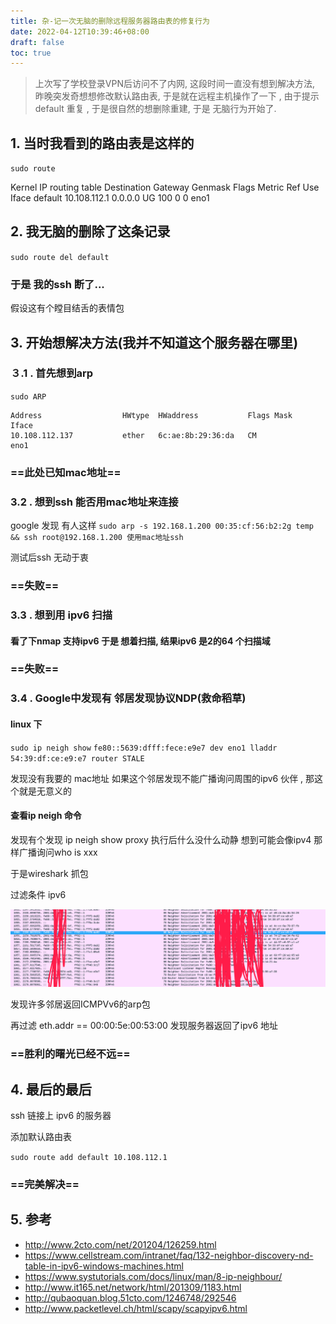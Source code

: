 ```yaml
---
title: 杂-记一次无脑的删除远程服务器路由表的修复行为
date: 2022-04-12T10:39:46+08:00
draft: false
toc: true
---
```

> 上次写了学校登录VPN后访问不了内网, 这段时间一直没有想到解决方法, 昨晚突发奇想想修改默认路由表, 于是就在远程主机操作了一下 , 由于提示default 重复 , 于是很自然的想删除重建, 于是 无脑行为开始了.

<!--more-->

## 1. 当时我看到的路由表是这样的

`sudo route`

Kernel IP routing table
Destination Gateway Genmask Flags Metric Ref Use Iface
default 10.108.112.1 0.0.0.0 UG 100 0 0 eno1

## 2. 我无脑的删除了这条记录

`sudo route del default`

### 于是 我的ssh 断了...

假设这有个瞠目结舌的表情包

## 3. 开始想解决方法(我并不知道这个服务器在哪里)

### ３.1 . 首先想到arp

`sudo ARP`

```
Address                  HWtype  HWaddress           Flags Mask            Iface
10.108.112.137           ether   6c:ae:8b:29:36:da   CM                    eno1
```

### ==此处已知mac地址==

### 3.2 . 想到ssh 能否用mac地址来连接

google 发现
有人这样
`sudo arp -s 192.168.1.200 00:35:cf:56:b2:2g temp && ssh root@192.168.1.200 使用mac地址ssh`

测试后ssh 无动于衷

### ==失败==

### 3.3 . 想到用 ipv6 扫描

#### 看了下nmap 支持ipv6 于是 想着扫描, 结果ipv6 是2的64 个扫描域

### ==失败==

### 3.4 . Google中发现有 邻居发现协议NDP(救命稻草)

#### linux 下

`sudo ip neigh show`
`fe80::5639:dfff:fece:e9e7 dev eno1 lladdr 54:39:df:ce:e9:e7 router STALE`

发现没有我要的 mac地址
如果这个邻居发现不能广播询问周围的ipv6 伙伴 , 那这个就是无意义的

#### 查看ip neigh 命令

发现有个发现 ip neigh show proxy
执行后什么没什么动静
想到可能会像ipv4 那样广播询问who is xxx

于是wireshark 抓包

过滤条件 ipv6

![enter description here][1]

发现许多邻居返回ICMPVv6的arp包

再过滤
eth.addr == 00:00:5e:00:53:00
发现服务器返回了ipv6 地址

### ==胜利的曙光已经不远==

## 4. 最后的最后

ssh 链接上 ipv6 的服务器

添加默认路由表

`sudo route add default 10.108.112.1`

### ==完美解决==

## 5. 参考

- http://www.2cto.com/net/201204/126259.html
- https://www.cellstream.com/intranet/faq/132-neighbor-discovery-nd-table-in-ipv6-windows-machines.html
- https://www.systutorials.com/docs/linux/man/8-ip-neighbour/
- http://www.it165.net/network/html/201309/1183.html
- http://qubaoquan.blog.51cto.com/1246748/292546
- http://www.packetlevel.ch/html/scapy/scapyipv6.html

[1]: https://www.github.com/yunpiao/md/raw/img/1496731023594.jpg "1496731023594"
